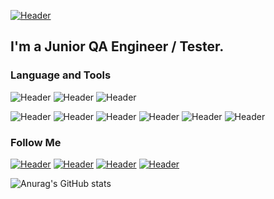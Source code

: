 [![Header](https://media.proglib.io/wp-uploads/2017/09/qa-2-min.png)](https://github.com/Googinot)
## I'm a Junior QA Engineer / Tester. 

### Language and Tools
![Header](https://img.shields.io/badge/Python-090909?style=for-the-badge&logo=python&logoColor=4B8BBE)
![Header](https://img.shields.io/badge/HTML-090909?style=for-the-badge&logo=html5&logoColor=E34C26)
![Header](https://img.shields.io/badge/CSS-090909?style=for-the-badge&logo=css3&logoColor=FF8A27)


![Header](https://img.shields.io/badge/Postman-090909?style=for-the-badge&logo=postman&logoColor=f76935)
![Header](https://img.shields.io/badge/Github-090909?style=for-the-badge&logo=github&logoColor=8cc4d7)
![Header](https://img.shields.io/badge/Figma-090909?style=for-the-badge&logo=figma&logoColor=7d5fa6)
![Header](https://img.shields.io/badge/PostgreSQL-090909?style=for-the-badge&logo=PostgreSQL&logoColor=3BA1BD)
![Header](https://img.shields.io/badge/DevTools-090909?style=for-the-badge&logo=googlechrome&logoColor=2674f2)
![Header](https://img.shields.io/badge/AndroidStudio-090909?style=for-the-badge&logo=androidstudio&logoColor=3ad07d)

### Follow Me
[![Header](https://img.shields.io/badge/Instagram-090909?style=for-the-badge&logo=instagram&logoColor=9939a3)](https://www.instagram.com/googinot)
[![Header](https://img.shields.io/badge/Telegram-090909?style=for-the-badge&logo=telegram&logoColor=31a5db)](https://t.me/SafronovArkadiy)
[![Header](https://img.shields.io/badge/Twitter-090909?style=for-the-badge&logo=twitter&logoColor=1c96e8)](https://twitter.com/googinot)
[![Header](https://img.shields.io/badge/Linkedin-090909?style=for-the-badge&logo=linkedin&logoColor=0073b1)](https://www.linkedin.com/in/arkadiy-safronov-1050a121a/)

![Anurag's GitHub stats](https://github-readme-stats.vercel.app/api?username=googinot&show_icons=true&theme=radical)
